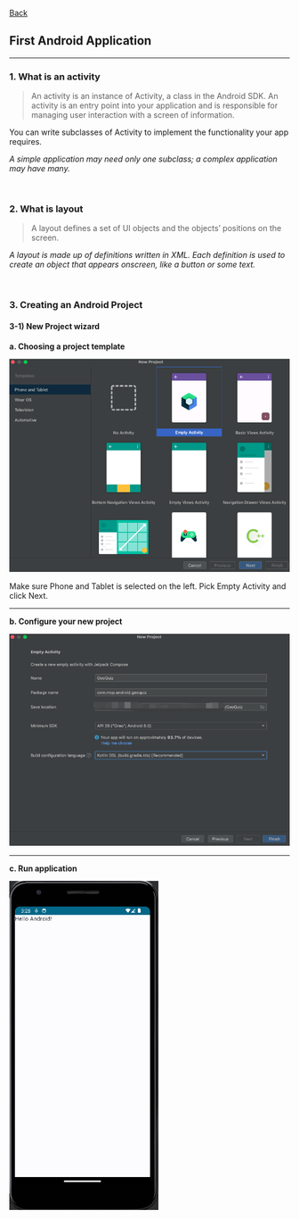 [Back](README.md)

## First Android Application

<hr>


### 1. What is an activity

> An activity is an instance of Activity, a class in the Android SDK. An activity is an entry point into your application and is responsible for managing user interaction with a screen of information.

You can write subclasses of Activity to implement the functionality your app requires. 


_A simple application may need only one subclass; a complex application may have many._


&nbsp;

### 2. What is layout

> A layout defines a set of UI objects and the objects’ positions on the screen.


_A layout is made up of definitions written in XML. Each definition is used to create an object that appears onscreen, like a button or some text._

&nbsp;

### 3. Creating an Android Project

#### 3-1) New Project wizard

**a. Choosing a project template**

![choose template](https://github.com/Elliot518/mcp-oss-tech/blob/main/mobile/android/PickProjectTemplate1.png?raw=true)

Make sure Phone and Tablet is selected on the left. 
Pick Empty Activity and click Next.
<hr>

**b. Configure your new project**

![configure new project](https://github.com/Elliot518/mcp-oss-tech/blob/main/mobile/android/ConfigureYourProject.png?raw=true)
<hr>




**c. Run application**

![Hello Android](https://github.com/Elliot518/mcp-oss-tech/blob/main/mobile/android/HelloAndroidApp.png?raw=true)








